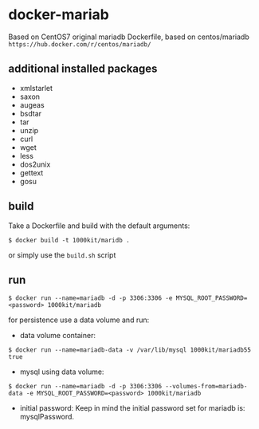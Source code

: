 # docker-mariab

Based on CentOS7 original mariadb Dockerfile, based on centos/mariadb
`https://hub.docker.com/r/centos/mariadb/`

## additional installed packages

* xmlstarlet 
* saxon 
* augeas 
* bsdtar 
* tar 
* unzip 
* curl 
* wget 
* less 
* dos2unix 
* gettext
* gosu


## build
Take a Dockerfile and build with the default arguments:

~~~~
$ docker build -t 1000kit/maridb .
~~~~

or simply use the `build.sh` script

## run

~~~~
$ docker run --name=mariadb -d -p 3306:3306 -e MYSQL_ROOT_PASSWORD=<password> 1000kit/mariadb
~~~~

for persistence use a data volume and run:
* data volume container:
~~~~
$ docker run --name=mariadb-data -v /var/lib/mysql 1000kit/mariadb55 true
~~~~

* mysql using data volume:
~~~~
$ docker run --name=mariadb -d -p 3306:3306 --volumes-from=mariadb-data -e MYSQL_ROOT_PASSWORD=<password> 1000kit/mariadb
~~~~

* initial password:
Keep in mind the initial password set for mariadb is: mysqlPassword. 

